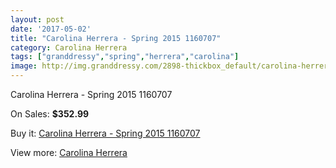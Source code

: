 ```yaml
---
layout: post
date: '2017-05-02'
title: "Carolina Herrera - Spring 2015 1160707"
category: Carolina Herrera
tags: ["granddressy","spring","herrera","carolina"]
image: http://img.granddressy.com/2898-thickbox_default/carolina-herrera-spring-2015-1160707.jpg
---
```

Carolina Herrera - Spring 2015 1160707

On Sales: **$352.99**
<a href="https://www.granddressy.com/en/carolina-herrera/2408-carolina-herrera-spring-2015-1160707.html"><amp-img layout="responsive" width="600" height="600" src="//img.granddressy.com/2898-thickbox_default/carolina-herrera-spring-2015-1160707.jpg" alt="Carolina Herrera - Spring 2015 1160707 0" /></a>

Buy it: [Carolina Herrera - Spring 2015 1160707](https://www.granddressy.com/en/carolina-herrera/2408-carolina-herrera-spring-2015-1160707.html "Carolina Herrera - Spring 2015 1160707")

View more: [Carolina Herrera](https://www.granddressy.com/en/109-carolina-herrera "Carolina Herrera")